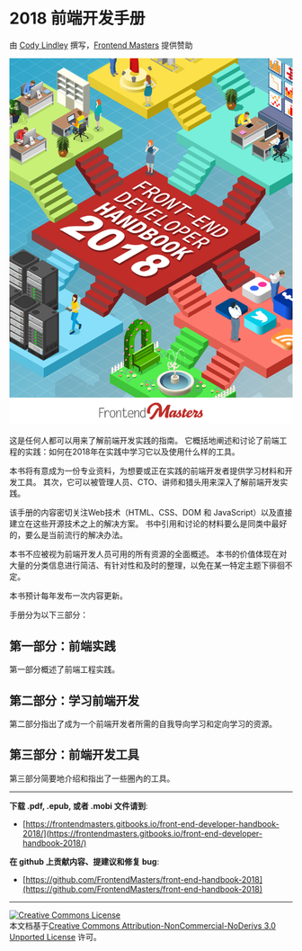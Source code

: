 # 2018 前端开发手册

由 [Cody Lindley](http://codylindley.com/)  撰写，[Frontend Masters](https://frontendmasters.com/) 提供赞助

![](cover.jpg)

这是任何人都可以用来了解前端开发实践的指南。 它概括地阐述和讨论了前端工程的实践：如何在2018年在实践中学习它以及使用什么样的工具。

本书将有意成为一份专业资料，为想要或正在实践的前端开发者提供学习材料和开发工具。 其次，它可以被管理人员、CTO、讲师和猎头用来深入了解前端开发实践。

该手册的内容密切关注Web技术（HTML、CSS、DOM 和 JavaScript）以及直接建立在这些开源技术之上的解决方案。 书中引用和讨论的材料要么是同类中最好的，要么是当前流行的解决办法。

本书不应被视为前端开发人员可用的所有资源的全面概述。 本书的价值体现在对大量的分类信息进行简洁、有针对性和及时的整理，以免在某一特定主题下徘徊不定。

本书预计每年发布一次内容更新。

手册分为以下三部分：

第一部分：前端实践
---
第一部分概述了前端工程实践。

第二部分：学习前端开发
---
第二部分指出了成为一个前端开发者所需的自我导向学习和定向学习的资源。

第三部分：前端开发工具
---
第三部分简要地介绍和指出了一些圈內的工具。

***
 
**下载 .pdf, .epub, 或者 .mobi 文件请到**:

* [https://frontendmasters.gitbooks.io/front-end-developer-handbook-2018/](https://frontendmasters.gitbooks.io/front-end-developer-handbook-2018/)

**在 github 上贡献内容、提建议和修复 bug**:

* [https://github.com/FrontendMasters/front-end-handbook-2018](https://github.com/FrontendMasters/front-end-handbook-2018)

***

<a rel="license" href="http://creativecommons.org/licenses/by-nc-nd/3.0/"><img alt="Creative Commons License" style="border-width:0" src="https://i.creativecommons.org/l/by-nc-nd/3.0/88x31.png" /></a><br />本文档基于<a rel="license" href="http://creativecommons.org/licenses/by-nc-nd/3.0/">Creative Commons Attribution-NonCommercial-NoDerivs 3.0 Unported License</a> 许可。
